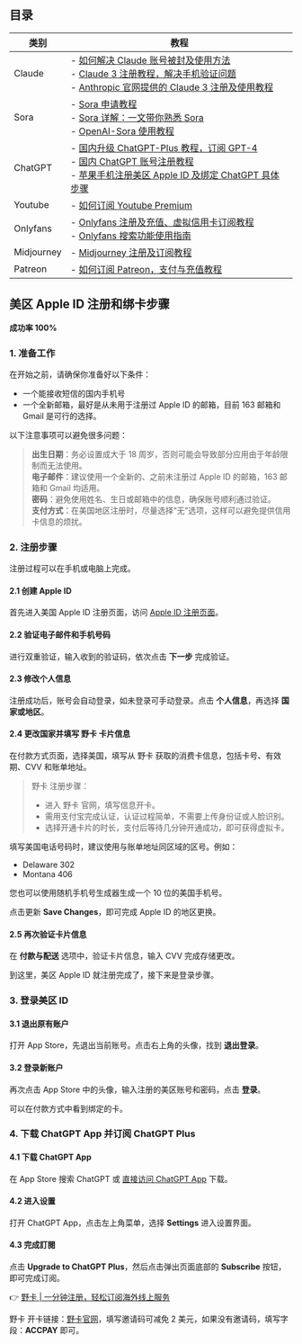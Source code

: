 ## 目录

| 类别    | 教程                                                          |
|---------|---------------------------------------------------------------|
| Claude  | - [如何解决 Claude 账号被封及使用方法](https://bit.ly/bewildcard)<br>- [Claude 3 注册教程，解决手机验证问题](https://bit.ly/bewildcard)<br>- [Anthropic 官网提供的 Claude 3 注册及使用教程](https://bit.ly/bewildcard) |
| Sora    | - [Sora 申请教程](https://bit.ly/bewildcard)<br>- [Sora 详解：一文带你熟悉 Sora](https://bit.ly/bewildcard)<br>- [OpenAI-Sora 使用教程](https://bit.ly/bewildcard) |
| ChatGPT | - [国内升级 ChatGPT-Plus 教程，订阅 GPT-4](https://bit.ly/bewildcard)<br>- [国内 ChatGPT 账号注册教程](https://bit.ly/bewildcard)<br>- [苹果手机注册美区 Apple ID 及绑定 ChatGPT 具体步骤](https://bit.ly/bewildcard) |
| Youtube  | - [如何订阅 Youtube Premium](https://bit.ly/bewildcard)                 |
| Onlyfans | - [Onlyfans 注册及充值、虚拟信用卡订阅教程](https://bit.ly/bewildcard)<br>- [Onlyfans 搜索功能使用指南](https://bit.ly/bewildcard) |
| Midjourney | - [Midjourney 注册及订阅教程](https://bit.ly/bewildcard)               |
| Patreon | - [如何订阅 Patreon，支付与充值教程](https://bit.ly/bewildcard)       |

## 美区 Apple ID 注册和绑卡步骤

**成功率 100%**

### 1. 准备工作

在开始之前，请确保你准备好以下条件：

- 一个能接收短信的国内手机号
- 一个全新邮箱，最好是从未用于注册过 Apple ID 的邮箱，目前 163 邮箱和 Gmail 是可行的选择。

以下注意事项可以避免很多问题：

> **出生日期**：务必设置成大于 18 周岁，否则可能会导致部分应用由于年龄限制而无法使用。  
> **电子邮件**：建议使用一个全新的、之前未注册过 Apple ID 的邮箱，163 邮箱和 Gmail 均适用。  
> **密码**：避免使用姓名、生日或邮箱中的信息，确保账号顺利通过验证。  
> **支付方式**：在美国地区注册时，尽量选择“无”选项，这样可以避免提供信用卡信息的烦扰。  

### 2. 注册步骤

注册过程可以在手机或电脑上完成。

#### 2.1 创建 Apple ID

首先进入美国 Apple ID 注册页面，访问 [Apple ID 注册页面](https://appleid.apple.com/account)。

#### 2.2 验证电子邮件和手机号码

进行双重验证，输入收到的验证码，依次点击 **下一步** 完成验证。

#### 2.3 修改个人信息

注册成功后，账号会自动登录，如未登录可手动登录。点击 **个人信息**，再选择 **国家或地区**。

#### 2.4 更改国家并填写 野卡 卡片信息

在付款方式页面，选择美国，填写从 野卡 获取的消费卡信息，包括卡号、有效期、CVV 和账单地址。

> 野卡 注册步骤：
> - 进入 野卡 官网，填写信息开卡。
> - 需用支付宝完成认证，认证过程简单，不需要上传身份证或人脸识别。
> - 选择开通卡片的时长，支付后等待几分钟开通成功，即可获得虚拟卡。

填写美国电话号码时，建议使用与账单地址同区域的区号。例如：
- Delaware 302
- Montana 406

您也可以使用随机手机号生成器生成一个 10 位的美国手机号。

点击更新 **Save Changes**，即可完成 Apple ID 的地区更换。

#### 2.5 再次验证卡片信息

在 **付款与配送** 选项中，验证卡片信息，输入 CVV 完成存储更改。

到这里，美区 Apple ID 就注册完成了，接下来是登录步骤。

### 3. 登录美区 ID

#### 3.1 退出原有账户

打开 App Store，先退出当前账号。点击右上角的头像，找到 **退出登录**。

#### 3.2 登录新账户

再次点击 App Store 中的头像，输入注册的美区账号和密码，点击 **登录**。

可以在付款方式中看到绑定的卡。

### 4. 下载 ChatGPT App 并订阅 ChatGPT Plus

#### 4.1 下载 ChatGPT App

在 App Store 搜索 ChatGPT 或 [直接访问 ChatGPT App](https://apps.apple.com/us/app/chatgpt/id6448311069) 下载。

#### 4.2 进入设置

打开 ChatGPT App，点击左上角菜单，选择 **Settings** 进入设置界面。

#### 4.3 完成訂閱

点击 **Upgrade to ChatGPT Plus**，然后点击弹出页面底部的 **Subscribe** 按钮，即可完成订阅。

👉 [野卡 | 一分钟注册，轻松订阅海外线上服务](https://bit.ly/bewildcard)

野卡 开卡链接：[野卡官网](https://bit.ly/bewildcard)，填写邀请码可减免 2 美元，如果没有邀请码，填写字段：**ACCPAY** 即可。